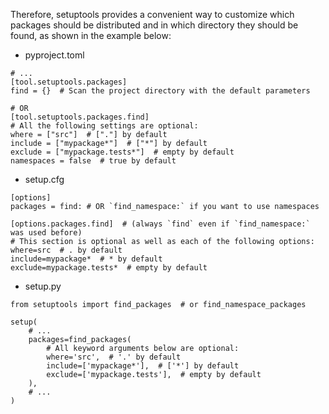Therefore, setuptools provides a convenient way to customize which packages should be distributed and in which directory they should be found, as shown in the example below:

- pyproject.toml

```
# ...
[tool.setuptools.packages]
find = {}  # Scan the project directory with the default parameters

# OR
[tool.setuptools.packages.find]
# All the following settings are optional:
where = ["src"]  # ["."] by default
include = ["mypackage*"]  # ["*"] by default
exclude = ["mypackage.tests*"]  # empty by default
namespaces = false  # true by default
```

-   setup.cfg

```
[options]
packages = find: # OR `find_namespace:` if you want to use namespaces

[options.packages.find]  # (always `find` even if `find_namespace:` was used before)
# This section is optional as well as each of the following options:
where=src  # . by default
include=mypackage*  # * by default
exclude=mypackage.tests*  # empty by default
```

-   setup.py

```
from setuptools import find_packages  # or find_namespace_packages

setup(
    # ...
    packages=find_packages(
        # All keyword arguments below are optional:
        where='src',  # '.' by default
        include=['mypackage*'],  # ['*'] by default
        exclude=['mypackage.tests'],  # empty by default
    ),
    # ...
)
```
